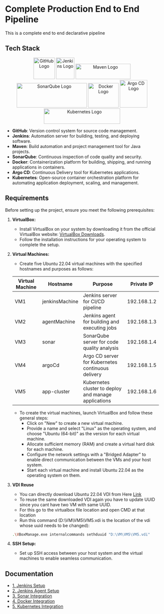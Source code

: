 # Complete Production End to End Pipeline

This is a complete end to end declarative pipeline 

## Tech Stack

<p align="center">
  <img src="https://github.githubassets.com/images/modules/logos_page/GitHub-Mark.png" alt="GitHub Logo" width="70" height="70">
  <img src="https://www.jenkins.io/images/logos/jenkins/jenkins.svg" alt="Jenkins Logo" width="60" height="70">
  <img src="https://maven.apache.org/images/maven-logo-black-on-white.png" alt="Maven Logo" width="180" height="50">
  <img src="https://github.com/yuabhishek14/Production-E2E-Pipeline/assets/43784560/2a79888f-1aa6-4d88-94c3-0b34bbde4099" alt="SonarQube Logo" width="230" height="80">
  <img src="https://github.com/yuabhishek14/Production-E2E-Pipeline/assets/43784560/80447647-d723-42fc-8b60-209d9a511115" alt="Docker Logo" width="100" height="80">
  <img src="https://roadie.io/static/59fa7a64fb19816e69c0c3dbd5d74a6c/29111/argo-cd-logo.webp" alt="Argo CD Logo" width="90" height="90">
  <img src="https://kubernetes.io/images/kubernetes-horizontal-color.png" alt="Kubernetes Logo" width="250" height="50">
</p>

- **GitHub**: Version control system for source code management. 
- **Jenkins**: Automation server for building, testing, and deploying software.
- **Maven**: Build automation and project management tool for Java projects.
- **SonarQube**: Continuous inspection of code quality and security.
- **Docker**: Containerization platform for building, shipping, and running applications in containers.
- **Argo CD**: Continuous Delivery tool for Kubernetes applications.
- **Kubernetes**: Open-source container orchestration platform for automating application deployment, scaling, and management.


## Requirements

Before setting up the project, ensure you meet the following prerequisites:

1. **VirtualBox:**
   - Install VirtualBox on your system by downloading it from the official VirtualBox website: [VirtualBox Downloads](https://www.virtualbox.org/wiki/Downloads).
   - Follow the installation instructions for your operating system to complete the setup.

2. **Virtual Machines:**
   - Create five Ubuntu 22.04 virtual machines with the specified hostnames and purposes as follows:

   | Virtual Machine  | Hostname       | Purpose                                    | Private IP       |
   |------------------|----------------|--------------------------------------------|-----------------|
   | VM1              | jenkinsMachine | Jenkins server for CI/CD pipeline         | 192.168.1.2     |
   | VM2              | agentMachine   | Jenkins agent for building and executing jobs | 192.168.1.3               |
   | VM3              | sonar          | SonarQube server for code quality analysis | 192.168.1.4     |
   | VM4              | argoCd         | Argo CD server for Kubernetes continuous delivery | 192.168.1.5              |
   | VM5              | app-cluster    | Kubernetes cluster to deploy and manage applications | 192.168.1.6  |

   - To create the virtual machines, launch VirtualBox and follow these general steps:
     - Click on "New" to create a new virtual machine.
     - Provide a name and select "Linux" as the operating system, and choose "Ubuntu (64-bit)" as the version for each virtual machine.
     - Allocate sufficient memory (RAM) and create a virtual hard disk for each machine.
     - Configure the network settings with a "Bridged Adapter" to enable direct communication between the VMs and your host system.
     - Start each virtual machine and install Ubuntu 22.04 as the operating system on them.
4. **VDI Reuse**
   - You can directly download Ubuntu 22.04 VDI from Here [Link](https://www.linuxvmimages.com/images/ubuntu-2204/)
   - To reuse the same downloaded VDI again you have to update UUID since you cant have two VM with same UUID.
   - For this go to the virtualbox file location and open CMD at that location
   - Run this command (D:\VM\VM5\VM5.vdi is the location of the vdi whose uuid needs to be changed):

   ```bash
   .\VBoxManage.exe internalcommands sethduuid "D:\VM\VM5\VM5.vdi"
   ``` 
3. **SSH Setup:**
   - Set up SSH access between your host system and the virtual machines to enable seamless communication.


## Documentation

- [1. Jenkins Setup](https://github.com/yuabhishek14/Production-E2E-Pipeline/blob/main/Jenkins-Setup.md)
- [2. Jenkins Agent Setup](https://github.com/yuabhishek14/Production-E2E-Pipeline/blob/main/Jenkins-AgentSetup.md)
- [3. Sonar Integration](https://github.com/yuabhishek14/Production-E2E-Pipeline/blob/main/Sonar-Integration.md)
- [4. Docker Integration](https://github.com/yuabhishek14/Production-E2E-Pipeline/blob/main/Docker-Integration.md)
- [5. Kubernetes Integration](https://github.com/yuabhishek14/Production-E2E-Pipeline/blob/main/Kubernetes-Integration.md)
